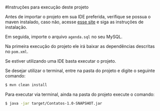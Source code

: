 #Instruções para execução deste projeto

Antes de importar o projeto em sua IDE preferida, verifique se possua o maven instalado, caso não, acesse [esse site](https://maven.apache.org) e siga as instruções de instalação.

Em seguida, importe o arquivo `agenda.sql` no seu MySQL.

Na primeira execução do projeto ele irá baixar as dependências descritas no `pom.xml`. 

Se estiver utilizando uma IDE basta executar o projeto.

Se desejar utilizar o terminal, entre na pasta do projeto e digite o seguinte comando:

```bash
$ mvn clean install
```
Para executar via terminal, ainda na pasta do projeto execute o comando:

```bash
$ java -jar target/Contatos-1.0-SNAPSHOT.jar
```
